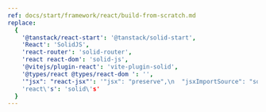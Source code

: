 ```yaml
---
ref: docs/start/framework/react/build-from-scratch.md
replace:
  {
    '@tanstack/react-start': '@tanstack/solid-start',
    'React': 'SolidJS',
    'react-router': 'solid-router',
    'react react-dom': 'solid-js',
    '@vitejs/plugin-react': 'vite-plugin-solid',
    '@types/react @types/react-dom ': '',
    '"jsx": "react-jsx"': '"jsx": "preserve",\n  "jsxImportSource": "solid-js"',
    'react\'s': 'solid\'s'
  }
---
```

